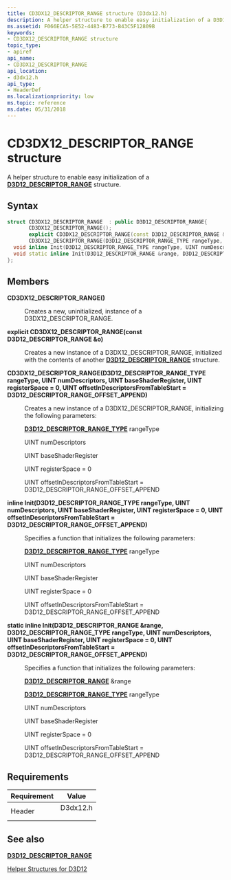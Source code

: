 ```yaml
---
title: CD3DX12_DESCRIPTOR_RANGE structure (D3dx12.h)
description: A helper structure to enable easy initialization of a D3D12\_DESCRIPTOR\_RANGE structure.
ms.assetid: F066ECA5-5E52-4483-B773-B43C5F12809B
keywords:
- CD3DX12_DESCRIPTOR_RANGE structure
topic_type:
- apiref
api_name:
- CD3DX12_DESCRIPTOR_RANGE
api_location:
- d3dx12.h
api_type:
- HeaderDef
ms.localizationpriority: low
ms.topic: reference
ms.date: 05/31/2018
---
```


# CD3DX12\_DESCRIPTOR\_RANGE structure

A helper structure to enable easy initialization of a [**D3D12\_DESCRIPTOR\_RANGE**](/windows/desktop/api/d3d12/ns-d3d12-d3d12_descriptor_range) structure.

## Syntax


```C++
struct CD3DX12_DESCRIPTOR_RANGE  : public D3D12_DESCRIPTOR_RANGE{
       CD3DX12_DESCRIPTOR_RANGE();
       explicit CD3DX12_DESCRIPTOR_RANGE(const D3D12_DESCRIPTOR_RANGE &o);
       CD3DX12_DESCRIPTOR_RANGE(D3D12_DESCRIPTOR_RANGE_TYPE rangeType, UINT numDescriptors, UINT baseShaderRegister, UINT registerSpace = 0, UINT offsetInDescriptorsFromTableStart = D3D12_DESCRIPTOR_RANGE_OFFSET_APPEND);
  void inline Init(D3D12_DESCRIPTOR_RANGE_TYPE rangeType, UINT numDescriptors, UINT baseShaderRegister, UINT registerSpace = 0, UINT offsetInDescriptorsFromTableStart = D3D12_DESCRIPTOR_RANGE_OFFSET_APPEND);
  void static inline Init(D3D12_DESCRIPTOR_RANGE &range, D3D12_DESCRIPTOR_RANGE_TYPE rangeType, UINT numDescriptors, UINT baseShaderRegister, UINT registerSpace = 0, UINT offsetInDescriptorsFromTableStart = D3D12_DESCRIPTOR_RANGE_OFFSET_APPEND);
};
```



## Members

<dl> <dt>

**CD3DX12\_DESCRIPTOR\_RANGE()**
</dt> <dd>

Creates a new, uninitialized, instance of a D3DX12\_DESCRIPTOR\_RANGE.

</dd> <dt>

**explicit CD3DX12\_DESCRIPTOR\_RANGE(const D3D12\_DESCRIPTOR\_RANGE &o)**
</dt> <dd>

Creates a new instance of a D3DX12\_DESCRIPTOR\_RANGE, initialized with the contents of another [**D3D12\_DESCRIPTOR\_RANGE**](/windows/desktop/api/d3d12/ns-d3d12-d3d12_descriptor_range) structure.

</dd> <dt>

**CD3DX12\_DESCRIPTOR\_RANGE(D3D12\_DESCRIPTOR\_RANGE\_TYPE rangeType, UINT numDescriptors, UINT baseShaderRegister, UINT registerSpace = 0, UINT offsetInDescriptorsFromTableStart = D3D12\_DESCRIPTOR\_RANGE\_OFFSET\_APPEND)**
</dt> <dd>

Creates a new instance of a D3DX12\_DESCRIPTOR\_RANGE, initializing the following parameters:

[**D3D12\_DESCRIPTOR\_RANGE\_TYPE**](/windows/desktop/api/d3d12/ne-d3d12-d3d12_descriptor_range_type) rangeType

UINT numDescriptors

UINT baseShaderRegister

UINT registerSpace = 0

UINT offsetInDescriptorsFromTableStart = D3D12\_DESCRIPTOR\_RANGE\_OFFSET\_APPEND

</dd> <dt>

**inline Init(D3D12\_DESCRIPTOR\_RANGE\_TYPE rangeType, UINT numDescriptors, UINT baseShaderRegister, UINT registerSpace = 0, UINT offsetInDescriptorsFromTableStart = D3D12\_DESCRIPTOR\_RANGE\_OFFSET\_APPEND)**
</dt> <dd>

Specifies a function that initializes the following parameters:

[**D3D12\_DESCRIPTOR\_RANGE\_TYPE**](/windows/desktop/api/d3d12/ne-d3d12-d3d12_descriptor_range_type) rangeType

UINT numDescriptors

UINT baseShaderRegister

UINT registerSpace = 0

UINT offsetInDescriptorsFromTableStart = D3D12\_DESCRIPTOR\_RANGE\_OFFSET\_APPEND

</dd> <dt>

**static inline Init(D3D12\_DESCRIPTOR\_RANGE &range, D3D12\_DESCRIPTOR\_RANGE\_TYPE rangeType, UINT numDescriptors, UINT baseShaderRegister, UINT registerSpace = 0, UINT offsetInDescriptorsFromTableStart = D3D12\_DESCRIPTOR\_RANGE\_OFFSET\_APPEND)**
</dt> <dd>

Specifies a function that initializes the following parameters:

[**D3D12\_DESCRIPTOR\_RANGE**](/windows/desktop/api/d3d12/ns-d3d12-d3d12_descriptor_range) &range

[**D3D12\_DESCRIPTOR\_RANGE\_TYPE**](/windows/desktop/api/d3d12/ne-d3d12-d3d12_descriptor_range_type) rangeType

UINT numDescriptors

UINT baseShaderRegister

UINT registerSpace = 0

UINT offsetInDescriptorsFromTableStart = D3D12\_DESCRIPTOR\_RANGE\_OFFSET\_APPEND

</dd> </dl>

## Requirements



| Requirement | Value |
|-------------------|-------------------------------------------------------------------------------------|
| Header<br/> | <dl> <dt>D3dx12.h</dt> </dl> |



## See also

<dl> <dt>

[**D3D12\_DESCRIPTOR\_RANGE**](/windows/desktop/api/d3d12/ns-d3d12-d3d12_descriptor_range)
</dt> <dt>

[Helper Structures for D3D12](helper-structures-for-d3d12.md)
</dt> </dl>

 

 





